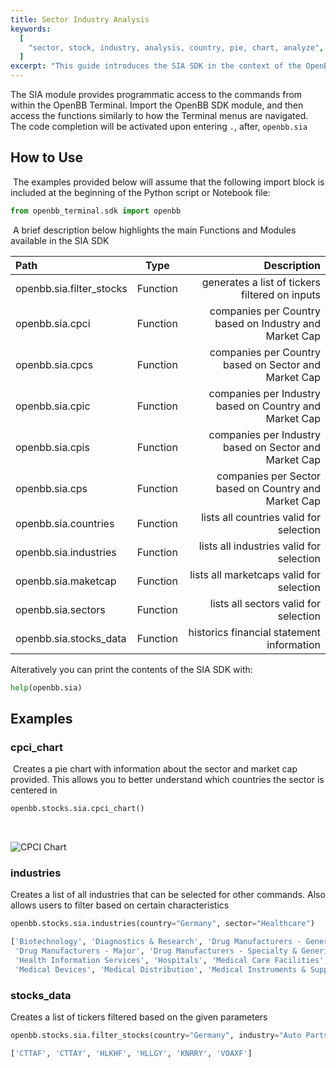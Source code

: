 ```yaml
---
title: Sector Industry Analysis
keywords:
  [
    "sector, stock, industry, analysis, country, pie, chart, analyze",
  ]
excerpt: "This guide introduces the SIA SDK in the context of the OpenBB SDK."
---
```


The SIA module provides programmatic access to the commands from within the OpenBB Terminal. Import the OpenBB SDK module, and then access the functions similarly to how the Terminal menus are navigated. The code completion will be activated upon entering `.`, after, `openbb.sia`
​

## How to Use

​
The examples provided below will assume that the following import block is included at the beginning of the Python script or Notebook file:
​

```python
from openbb_terminal.sdk import openbb
```

​
A brief description below highlights the main Functions and Modules available in the SIA SDK

| Path                       |    Type    |                                            Description |
| :------------------------- | :--------: | -----------------------------------------------------: |
| openbb.sia.filter_stocks   |  Function  |        generates a list of tickers filtered on inputs  |
| openbb.sia.cpci            |  Function  | companies per Country based on Industry and Market Cap |
| openbb.sia.cpcs            |  Function  |   companies per Country based on Sector and Market Cap |
| openbb.sia.cpic            |  Function  | companies per Industry based on Country and Market Cap |
| openbb.sia.cpis            |  Function  |  companies per Industry based on Sector and Market Cap |
| openbb.sia.cps             |  Function  |   companies per Sector based on Country and Market Cap |
| openbb.sia.countries       |  Function  |                lists all countries valid for selection |
| openbb.sia.industries      |  Function  |               lists all industries valid for selection | 
| openbb.sia.maketcap        |  Function  |               lists all marketcaps valid for selection |
| openbb.sia.sectors         |  Function  |                  lists all sectors valid for selection |
| openbb.sia.stocks_data     |  Function  |              historics financial statement information |

Alteratively you can print the contents of the SIA SDK with:
​

```python
help(openbb.sia)
```

## Examples

### cpci_chart

​
Creates a pie chart with information about the sector and market cap provided. This allows you to better understand which countries the sector is centered in
​

```python
openbb.stocks.sia.cpci_chart()
```
​

![CPCI Chart](https://user-images.githubusercontent.com/72827203/202655235-eb4bf75e-852b-4128-8680-d99864358c73.png)

### industries

Creates a list of all industries that can be selected for other commands. Also allows users to filter based on certain characteristics
​

```python
openbb.stocks.sia.industries(country="Germany", sector="Healthcare")
```
```python
['Biotechnology', 'Diagnostics & Research', 'Drug Manufacturers - General',
 'Drug Manufacturers - Major', 'Drug Manufacturers - Specialty & Generic', 'Drugs - Generic',
 'Health Information Services', 'Hospitals', 'Medical Care Facilities',
 'Medical Devices', 'Medical Distribution', 'Medical Instruments & Supplies']
```
### stocks_data

Creates a list of tickers filtered based on the given parameters
​

```python
openbb.stocks.sia.filter_stocks(country="Germany", industry="Auto Parts")
```
```python
['CTTAF', 'CTTAY', 'HLKHF', 'HLLGY', 'KNRRY', 'VOAXF']
```
